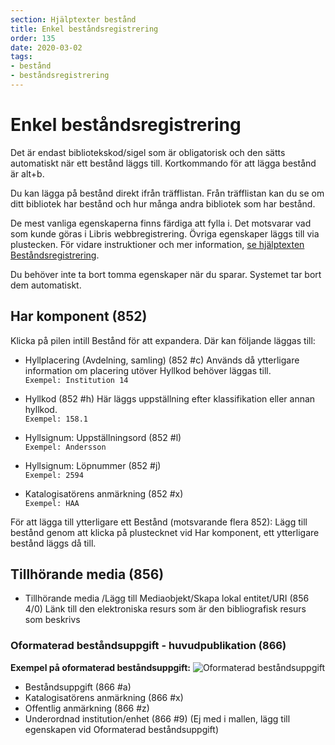 ```yaml
---
section: Hjälptexter bestånd
title: Enkel beståndsregistrering
order: 135
date: 2020-03-02
tags:
- bestånd
- beståndsregistrering
--- 
```


# Enkel beståndsregistrering

Det är endast bibliotekskod/sigel som är obligatorisk och den sätts automatiskt när ett bestånd läggs till. Kortkommando för att lägga bestånd är alt+b.

Du kan lägga på bestånd direkt ifrån träfflistan. Från träfflistan kan du se om ditt bibliotek har bestånd och hur många andra bibliotek som har bestånd.

De mest vanliga egenskaperna finns färdiga att fylla i. Det motsvarar vad som kunde göras i Libris webbregistrering. Övriga egenskaper läggs till via plustecken. För vidare instruktioner och mer information, [se hjälptexten Beståndsregistrering](https://libris.kb.se/katalogisering/help/workflow-holding).

Du behöver inte ta bort tomma egenskaper när du sparar. Systemet tar bort dem automatiskt.

## Har komponent (852)
Klicka på pilen intill Bestånd för att expandera. Där kan följande läggas till:

* Hyllplacering (Avdelning, samling) (852 #c)
Används då ytterligare information om placering utöver Hyllkod behöver läggas till.
<br/>```Exempel: Institution 14```

* Hyllkod (852 #h)
Här läggs uppställning efter klassifikation eller annan hyllkod.
<br/>```Exempel: 158.1```

* Hyllsignum: Uppställningsord (852 #l)
<br/>```Exempel: Andersson```

* Hyllsignum: Löpnummer (852 #j)
<br/>```Exempel: 2594```

* Katalogisatörens anmärkning (852 #x)
<br/>```Exempel: HAA```


För att lägga till ytterligare ett Bestånd (motsvarande flera 852): Lägg till bestånd genom att klicka på plustecknet vid Har komponent, ett ytterligare bestånd läggs då till.

## Tillhörande media (856)
* Tillhörande media /Lägg till Mediaobjekt/Skapa lokal entitet/URI (856 4/0)
Länk till den elektroniska resurs som är den bibliografisk resurs som beskrivs

### Oformaterad beståndsuppgift - huvudpublikation (866)

**Exempel på oformaterad beståndsuppgift:**
![Oformaterad beståndsuppgift](oformateradbestand.png)

* Beståndsuppgift (866 #a)
* Katalogisatörens anmärkning (866 #x)
* Offentlig anmärkning (866 #z)
* Underordnad institution/enhet (866 #9) (Ej med i mallen, lägg till egenskapen vid Oformaterad beståndsuppgift)
